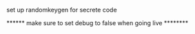 set up
randomkeygen for secrete code




****** make sure to set debug to false when going live ********
